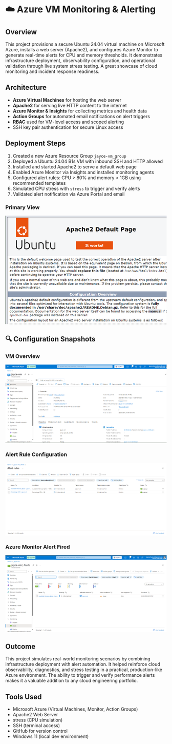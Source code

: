 # ☁️ Azure VM Monitoring & Alerting

## Overview
This project provisions a secure Ubuntu 24.04 virtual machine on Microsoft Azure, installs a web server (Apache2), and configures Azure Monitor to generate real-time alerts for CPU and memory thresholds. It demonstrates infrastructure deployment, observability configuration, and operational validation through live system stress testing. A great showcase of cloud monitoring and incident response readiness.

## Architecture
- **Azure Virtual Machines** for hosting the web server
- **Apache2** for serving live HTTP content to the internet
- **Azure Monitor & Insights** for collecting metrics and health data
- **Action Groups** for automated email notifications on alert triggers
- **RBAC** used for VM-level access and scoped alerting
- SSH key pair authentication for secure Linux access

## Deployment Steps
1. Created a new Azure Resource Group `jayce-vm_group`
2. Deployed a Ubuntu 24.04 B1s VM with inbound SSH and HTTP allowed
3. Installed and started Apache2 to serve a default web page
4. Enabled Azure Monitor via Insights and installed monitoring agents
5. Configured alert rules: CPU > 80% and memory < 1GB using recommended templates
6. Simulated CPU stress with `stress` to trigger and verify alerts
7. Validated alert notification via Azure Portal and email


### Primary View
![Main Screenshot](./assets/apache-default.png)

## 🔍 Configuration Snapshots

### VM Overview
![VM Overview Screenshot](./assets/vm-overview.png)

### Alert Rule Configuration
![Alert Rule Screenshot](./assets/alert-rule.png)

### Azure Monitor Alert Fired
![Fired Alert Screenshot](./assets/alert-fired.png)

## Outcome
This project simulates real-world monitoring scenarios by combining infrastructure deployment with alert automation. It helped reinforce cloud observability, diagnostics, and stress testing in a practical, production-like Azure environment. The ability to trigger and verify performance alerts makes it a valuable addition to any cloud engineering portfolio.

## Tools Used
- Microsoft Azure (Virtual Machines, Monitor, Action Groups)
- Apache2 Web Server
- stress (CPU simulation)
- SSH (terminal access)
- GitHub for version control
- Windows 11 (local dev environment)
